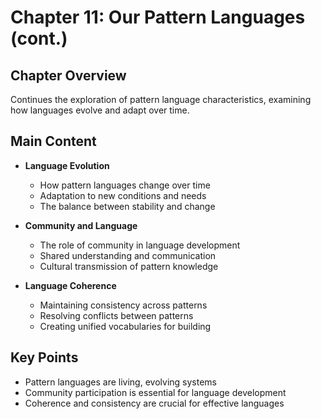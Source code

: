 # Chapter 11: Our Pattern Languages (cont.)

## Chapter Overview
Continues the exploration of pattern language characteristics, examining how languages evolve and adapt over time.

## Main Content
- **Language Evolution**
  - How pattern languages change over time
  - Adaptation to new conditions and needs
  - The balance between stability and change

- **Community and Language**
  - The role of community in language development
  - Shared understanding and communication
  - Cultural transmission of pattern knowledge

- **Language Coherence**
  - Maintaining consistency across patterns
  - Resolving conflicts between patterns
  - Creating unified vocabularies for building

## Key Points
- Pattern languages are living, evolving systems
- Community participation is essential for language development
- Coherence and consistency are crucial for effective languages